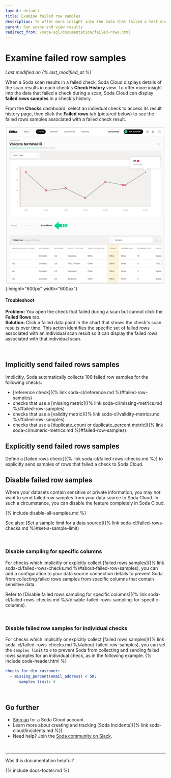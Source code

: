 ```yaml
---
layout: default
title: Examine failed row samples
description: To offer more insight into the data that failed a test during a scan, Soda Cloud can display failed rows in a check's history.
parent: Run scans and view results
redirect_from: /soda-sql/documentation/failed-rows.html
---
```


# Examine failed row samples
*Last modified on {% last_modified_at %}*

When a Soda scan results in a failed check, Soda Cloud displays details of the scan results in each check's **Check History** view. To offer more insight into the data that failed a check during a scan, Soda Cloud can display **failed rows samples** in a check's history. 

From the **Checks** dashboard, select an indivdual check to access its result history page, then click the **Failed rows** tab (pictured below) to see the failed rows samples associated with a failed check result. 

![failed-rows](/assets/images/failed-rows.png){:height="600px" width="600px"}


#### Troubleshoot

**Problem:** You open the check that failed during a scan but cannot click the **Failed Rows** tab. <br />
**Solution:** Click a failed data point in the chart that shows the check's scan results over time. This action identifies the specific set of failed rows associated with an individual scan result so it can display the failed rows associated with that individual scan. 

<br />

## Implicitly send failed rows samples

Implicitly, Soda automatically collects 100 failed row samples for the following checks:
* [reference check]({% link soda-cl/reference.md %}#failed-row-samples) 
* checks that use a [missing metric]({% link soda-cl/missing-metrics.md %}#failed-row-samples)
* checks that use a [validity metric]({% link soda-cl/validity-metrics.md %}#failed-row-samples)
* checks that use a [duplicate_count or duplicate_percent metric]({% link soda-cl/numeric-metrics.md %}#failed-row-samples)


## Explicitly send failed rows samples

Define a [failed rows check]({% link soda-cl/failed-rows-checks.md %}) to explicitly send samples of rows that failed a check to Soda Cloud.

## Disable failed row samples

Where your datasets contain sensitive or private information, you may *not* want to send failed row samples from your data source to Soda Cloud. In such a circumstance, you can disable the feature completely in Soda Cloud.

{% include disable-all-samples.md %}

See also: [Set a sample limit for a data source]({% link soda-cl/failed-rows-checks.md %}#set-a-sample-limit)

<br />

### Disable sampling for specific columns

For checks which implicitly or explcitly collect [failed rows samples]({% link soda-cl/failed-rows-checks.md %}#about-failed-row-samples), you can add a configuration to your data source connection details to prevent Soda from collecting failed rows samples from specific columns that contain sensitive data. 

Refer to [Disable failed rows sampling for specific columns]({% link soda-cl/failed-rows-checks.md %}#disable-failed-rows-sampling-for-specific-columns).

<br />

### Disable failed row samples for individual checks

For checks which implicitly or explcitly collect [failed rows samples]({% link soda-cl/failed-rows-checks.md %}#about-failed-row-samples), you can set the `samples limit` to `0` to prevent Soda from collecting and sending failed rows samples for an individual check, as in the following example.
{% include code-header.html %}
```yaml
checks for dim_customer:
  - missing_percent(email_address) < 50:
      samples limit: 0
```
<br />


## Go further

* <a href="https://cloud.soda.io/signup?utm_source=docs" target="_blank"> Sign up</a> for a Soda Cloud account.
* Learn more about creating and tracking [Soda Incidents]({% link soda-cloud/incidents.md %}).
* Need help? Join the <a href="https://community.soda.io/slack" target="_blank"> Soda community on Slack</a>.

<br />

---

Was this documentation helpful?

<!-- LikeBtn.com BEGIN -->
<span class="likebtn-wrapper" data-theme="tick" data-i18n_like="Yes" data-ef_voting="grow" data-show_dislike_label="true" data-counter_zero_show="true" data-i18n_dislike="No"></span>
<script>(function(d,e,s){if(d.getElementById("likebtn_wjs"))return;a=d.createElement(e);m=d.getElementsByTagName(e)[0];a.async=1;a.id="likebtn_wjs";a.src=s;m.parentNode.insertBefore(a, m)})(document,"script","//w.likebtn.com/js/w/widget.js");</script>
<!-- LikeBtn.com END -->

{% include docs-footer.md %}